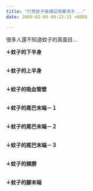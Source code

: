 ```yaml
---
title: "打死蚊子後請記得要洗手..."
date: 2009-02-09 00:22:15 +0800

---
```



很多人還不知道蚊子的真面目...



**&darr;蚊子的下半身<br />**



**<br />&darr;蚊子的上半身<br />**



**<br />&darr;蚊子的吸血管壁<br />**



**<br />&darr;蚊子的尾巴末端－１<br />**



**<br />&darr;蚊子的尾巴末端－２<br />**



**<br />&darr;蚊子的尾巴末端－３<br />**



**<br />&darr;蚊子的翅膀<br />**



**<br />&darr;蚊子的腳末端<br /><br /><br />**



